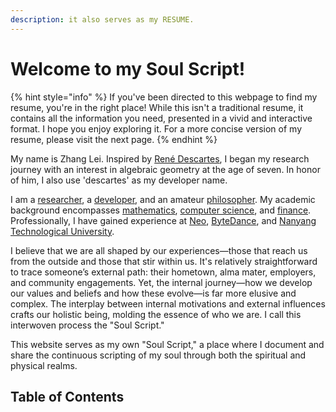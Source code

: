 ```yaml
---
description: it also serves as my RESUME.
---
```


# Welcome to my Soul Script!

{% hint style="info" %}
If you've been directed to this webpage to find my resume, you're in the right place! While this isn't a traditional resume, it contains all the information you need, presented in a vivid and interactive format. I hope you enjoy exploring it. For a more concise version of my resume, please visit the next page.
{% endhint %}

My name is Zhang Lei. Inspired by [René Descartes](https://en.wikipedia.org/wiki/Ren%C3%A9\_Descartes), I began my research journey with an interest in algebraic geometry at the age of seven. In honor of him, I also use 'descartes' as my developer name.&#x20;

I am a [researcher](define-myself-as/researcher.md), a [developer](define-myself-as/developer.md), and an amateur [philosopher](define-myself-as/philosopher.md). My academic background encompasses [mathematics](my-knowledge-base/academic-foundations/mathematics.md), [computer science](my-knowledge-base/academic-foundations/computer-science.md), and [finance](my-knowledge-base/academic-foundations/finance.md). Professionally, I have gained experience at [Neo](https://neo.org/), [ByteDance](https://www.bytedance.com/en/), and [Nanyang Technological University](https://www.ntu.edu.sg/).

I believe that we are all shaped by our experiences—those that reach us from the outside and those that stir within us. It's relatively straightforward to trace someone’s external path: their hometown, alma mater, employers, and community engagements. Yet, the internal journey—how we develop our values and beliefs and how these evolve—is far more elusive and complex. The interplay between internal motivations and external influences crafts our holistic being, molding the essence of who we are. I call this interwoven process the "Soul Script."

This website serves as my own "Soul Script," a place where I document and share the continuous scripting of my soul through both the spiritual and physical realms.

## Table of Contents



